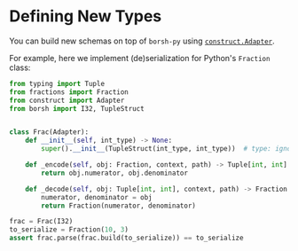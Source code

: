 # Defining New Types

You can build new schemas on top of `borsh-py` using [`construct.Adapter`](https://construct.readthedocs.io/en/latest/adapters.html#adapting).

For example, here we implement (de)serialization for Python's `Fraction` class:

```python
from typing import Tuple
from fractions import Fraction
from construct import Adapter
from borsh import I32, TupleStruct


class Frac(Adapter):
    def __init__(self, int_type) -> None:
        super().__init__(TupleStruct(int_type, int_type))  # type: ignore

    def _encode(self, obj: Fraction, context, path) -> Tuple[int, int]:
        return obj.numerator, obj.denominator

    def _decode(self, obj: Tuple[int, int], context, path) -> Fraction:
        numerator, denominator = obj
        return Fraction(numerator, denominator)

frac = Frac(I32)
to_serialize = Fraction(10, 3)
assert frac.parse(frac.build(to_serialize)) == to_serialize

```
